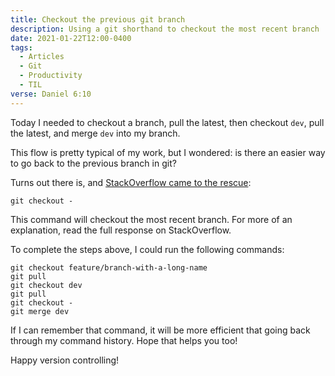 ```yaml
---
title: Checkout the previous git branch
description: Using a git shorthand to checkout the most recent branch
date: 2021-01-22T12:00-0400
tags:
  - Articles
  - Git
  - Productivity
  - TIL
verse: Daniel 6:10
---
```


Today I needed to checkout a branch, pull the latest, then checkout `dev`, pull
the latest, and merge `dev` into my branch.

This flow is pretty typical of my work, but I wondered: is there an easier way
to go back to the previous branch in git?

Turns out there is, and
[StackOverflow came to the rescue](https://stackoverflow.com/a/7207542/8486161):

```shell
git checkout -
```

This command will checkout the most recent branch. For more of an explanation,
read the full response on StackOverflow.

To complete the steps above, I could run the following commands:

```shell
git checkout feature/branch-with-a-long-name
git pull
git checkout dev
git pull
git checkout -
git merge dev
```

If I can remember that command, it will be more efficient that going back
through my command history. Hope that helps you too!

Happy version controlling!

